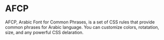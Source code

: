 # AFCP
AFCP, Arabic Font for Common Phrases, is a set of CSS rules that provide common phrases for Arabic language. You can customize colors, rotatation, size, and any powerful CSS delaration.

 
